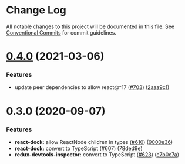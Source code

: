 # Change Log

All notable changes to this project will be documented in this file.
See [Conventional Commits](https://conventionalcommits.org) for commit guidelines.

# [0.4.0](https://github.com/reduxjs/redux-devtools/compare/react-dock@0.3.0...react-dock@0.4.0) (2021-03-06)


### Features

* update peer dependencies to allow react@^17 ([#703](https://github.com/reduxjs/redux-devtools/issues/703)) ([2aaa9c1](https://github.com/reduxjs/redux-devtools/commit/2aaa9c10a383e3a7ab20b3ab14639781fd7bb2eb))





# 0.3.0 (2020-09-07)

### Features

- **react-dock:** allow ReactNode children in types ([#610](https://github.com/reduxjs/redux-devtools/issues/610)) ([9000e36](https://github.com/reduxjs/redux-devtools/commit/9000e369cd4ecd21d2f3e32f0112bd332eb8b631))
- **react-dock:** convert to TypeScript ([#607](https://github.com/reduxjs/redux-devtools/issues/607)) ([78ded9e](https://github.com/reduxjs/redux-devtools/commit/78ded9e0ca5ced5f6ae4e6d4474fa133b6d081b9))
- **redux-devtools-inspector:** convert to TypeScript ([#623](https://github.com/reduxjs/redux-devtools/issues/623)) ([c7b0c7a](https://github.com/reduxjs/redux-devtools/commit/c7b0c7aa6e09f46a36b382ae3ec8e38bd48aeb28))
